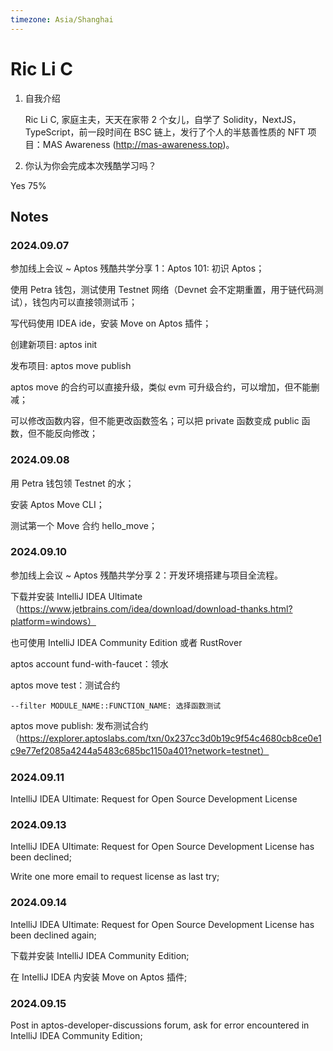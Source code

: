 ```yaml
---
timezone: Asia/Shanghai
---
```


# Ric Li C

1. 自我介绍

    Ric Li C, 家庭主夫，天天在家带 2 个女儿，自学了 Solidity，NextJS，TypeScript，前一段时间在 BSC 链上，发行了个人的半慈善性质的 NFT 项目：MAS Awareness (http://mas-awareness.top)。

2. 你认为你会完成本次残酷学习吗？

Yes 75%

## Notes

<!-- Content_START -->

### 2024.09.07

参加线上会议 ~ Aptos 残酷共学分享 1：Aptos 101: 初识 Aptos；

使用 Petra 钱包，测试使用 Testnet 网络（Devnet 会不定期重置，用于链代码测试），钱包内可以直接领测试币；

写代码使用 IDEA ide，安装 Move on Aptos 插件；

创建新项目: aptos init

发布项目: aptos move publish

aptos move 的合约可以直接升级，类似 evm 可升级合约，可以增加，但不能删减；

可以修改函数内容，但不能更改函数签名；可以把 private 函数变成 public 函数，但不能反向修改；

### 2024.09.08

用 Petra 钱包领 Testnet 的水；

安装 Aptos Move CLI；

测试第一个 Move 合约 hello_move；

### 2024.09.10

参加线上会议 ~ Aptos 残酷共学分享 2：开发环境搭建与项目全流程。

下载并安装 IntelliJ IDEA Ultimate （https://www.jetbrains.com/idea/download/download-thanks.html?platform=windows）

也可使用 IntelliJ IDEA Community Edition 或者 RustRover

aptos account fund-with-faucet：领水

aptos move test：测试合约

    --filter MODULE_NAME::FUNCTION_NAME: 选择函数测试

aptos move publish: 发布测试合约（https://explorer.aptoslabs.com/txn/0x237cc3d0b19c9f54c4680cb8ce0e1c9e77ef2085a4244a5483c685bc1150a401?network=testnet）

### 2024.09.11

IntelliJ IDEA Ultimate: Request for Open Source Development License

### 2024.09.13

IntelliJ IDEA Ultimate: Request for Open Source Development License has been declined;

Write one more email to request license as last try;

### 2024.09.14

IntelliJ IDEA Ultimate: Request for Open Source Development License has been declined again;

下载并安装 IntelliJ IDEA Community Edition;

在 IntelliJ IDEA 内安装 Move on Aptos 插件;

### 2024.09.15

Post in aptos-developer-discussions forum, ask for error encountered in IntelliJ IDEA Community Edition;

<!-- Content_END -->
